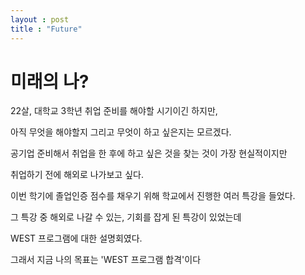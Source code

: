 ```yaml
---
layout : post
title : "Future"
---
```


# 미래의 나?


22살, 대학교 3학년 취업 준비를 해야할 시기이긴 하지만,

아직 무엇을 해야할지 그리고 무엇이 하고 싶은지는 모르겠다.

공기업 준비해서 취업을 한 후에 하고 싶은 것을 찾는 것이 가장 현실적이지만

취업하기 전에 해외로 나가보고 싶다.

이번 학기에 졸업인증 점수를 채우기 위해 학교에서 진행한 여러 특강을 들었다.

그 특강 중 해외로 나갈 수 있는, 기회를 잡게 된 특강이 있었는데 

WEST 프로그램에 대한 설명회였다.

그래서 지금 나의 목표는 'WEST 프로그램 합격'이다

